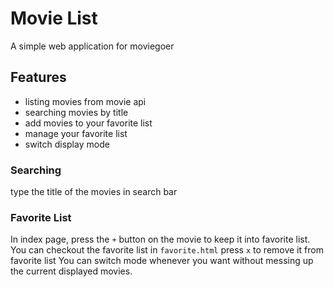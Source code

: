 # Movie List
A simple web application for moviegoer

## Features
- listing movies from movie api
- searching movies by title
- add movies to your favorite list
- manage your favorite list
- switch display mode

### Searching
type the title of the movies in search bar

### Favorite List
In index page, press the `+` button on the movie to keep it into favorite list.
You can checkout the favorite list in `favorite.html`
press `x` to remove it from favorite list
You can switch mode whenever you want without messing up the current displayed movies.

